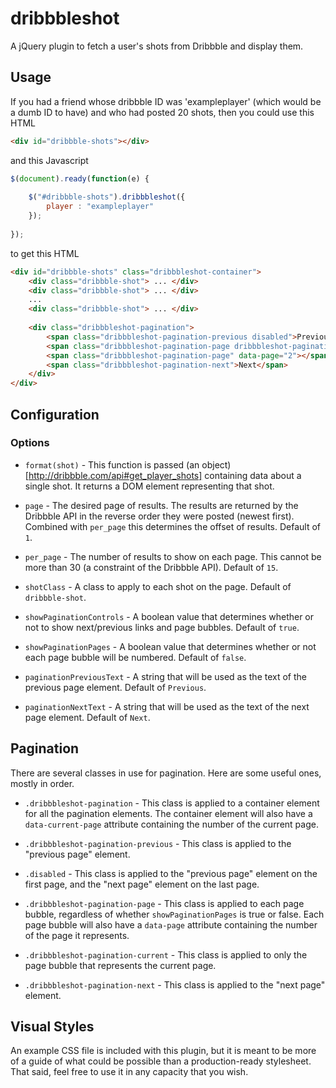 dribbbleshot
============

A jQuery plugin to fetch a user's shots from Dribbble and display them.

## Usage

If you had a friend whose dribbble ID was 'exampleplayer' (which would be a dumb ID to have) and who had posted 20 shots, then you could use this HTML
```html
<div id="dribbble-shots"></div>
```

and this Javascript
```javascript
$(document).ready(function(e) {
	
	$("#dribbble-shots").dribbbleshot({
		player : "exampleplayer"
	});
	
});
```

to  get this HTML
```html
<div id="dribbble-shots" class="dribbbleshot-container">
	<div class="dribbble-shot"> ... </div>
	<div class="dribbble-shot"> ... </div>
	...
	<div class="dribbble-shot"> ... </div>
	
	<div class="dribbbleshot-pagination">
		<span class="dribbbleshot-pagination-previous disabled">Previous</span>
		<span class="dribbbleshot-pagination-page dribbbleshot-pagination-current" data-page="1"></span>
		<span class="dribbbleshot-pagination-page" data-page="2"></span>
		<span class="dribbbleshot-pagination-next">Next</span>
	</div>
</div>
```


## Configuration

### Options

* `format(shot)` - This function is passed (an object)[http://dribbble.com/api#get_player_shots] containing data about a single shot. It returns a DOM element representing that shot.

* `page` - The desired page of results. The results are returned by the Dribbble API in the reverse order they were posted (newest first). Combined with `per_page` this determines the offset of results. Default of `1`.

* `per_page` - The number of results to show on each page. This cannot be more than 30 (a constraint of the Dribbble API). Default of `15`.

* `shotClass` - A class to apply to each shot on the page. Default of `dribbble-shot`.

* `showPaginationControls` - A boolean value that determines whether or not to show next/previous links and page bubbles. Default of `true`.

* `showPaginationPages` - A boolean value that determines whether or not each page bubble will be numbered. Default of `false`.

* `paginationPreviousText` - A string that will be used as the text of the previous page element. Default of `Previous`.

* `paginationNextText` - A string that will be used as the text of the next page element. Default of `Next`.


## Pagination

There are several classes in use for pagination. Here are some useful ones, mostly in order.

* `.dribbbleshot-pagination` - This class is applied to a container element for all the pagination elements. The container element will also have a `data-current-page` attribute containing the number of the current page.

* `.dribbbleshot-pagination-previous` - This class is applied to the "previous page" element.

* `.disabled` - This class is applied to the "previous page" element on the first page, and the "next page" element on the last page.

* `.dribbbleshot-pagination-page` - This class is applied to each page bubble, regardless of whether `showPaginationPages` is true or false. Each page bubble will also have a `data-page` attribute containing the number of the page it represents.

* `.dribbbleshot-pagination-current` - This class is applied to only the page bubble that represents the current page.

* `.dribbbleshot-pagination-next` - This class is applied to the "next page" element.


## Visual Styles

An example CSS file is included with this plugin, but it is meant to be more of a guide of what could be possible than a production-ready stylesheet. That said, feel free to use it in any capacity that you wish.
